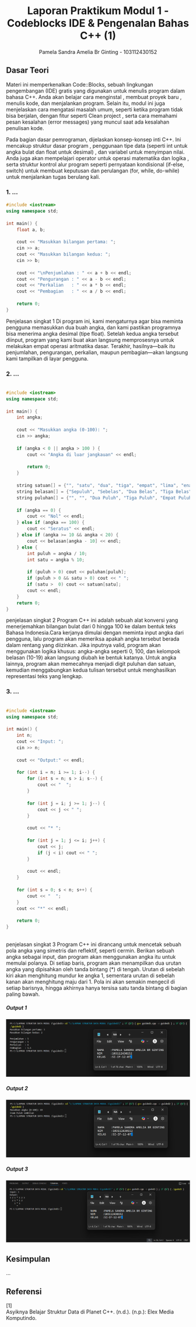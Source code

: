 # <h1 align="center">Laporan Praktikum Modul 1 - Codeblocks IDE & Pengenalan Bahas C++ (1)</h1>
<p align="center">Pamela Sandra Amelia Br Ginting - 103112430152</p>

## Dasar Teori
Materi ini memperkenalkan Code::Blocks, sebuah lingkungan pengembangan (IDE) gratis yang digunakan untuk menulis program dalam bahasa C++. Anda akan belajar cara menginstal , membuat proyek baru , menulis kode, dan menjalankan program. Selain itu, modul ini juga menjelaskan cara mengatasi masalah umum, seperti ketika program tidak bisa berjalan, dengan fitur seperti Clean project , serta cara memahami pesan kesalahan (error messages) yang muncul saat ada kesalahan penulisan kode.


Pada bagian dasar pemrograman, dijelaskan konsep-konsep inti C++. Ini mencakup struktur dasar program , penggunaan tipe data (seperti int untuk angka bulat dan float untuk desimal) , dan variabel untuk menyimpan nilai. Anda juga akan mempelajari operator untuk operasi matematika dan logika , serta struktur kontrol alur program seperti pernyataan kondisional (if-else, switch) untuk membuat keputusan dan perulangan (for, while, do-while) untuk menjalankan tugas berulang kali.


### 1. ...

```C++
#include <iostream>
using namespace std;

int main() {
    float a, b;

    cout << "Masukkan bilangan pertama: ";
    cin >> a;
    cout << "Masukkan bilangan kedua: ";
    cin >> b;

    cout << "\nPenjumlahan : " << a + b << endl;
    cout << "Pengurangan : " << a - b << endl;
    cout << "Perkalian   : " << a * b << endl;
    cout << "Pembagian   : " << a / b << endl;

    return 0;
}

```
Penjelasan singkat 1
Di program ini, kami mengaturnya agar bisa meminta pengguna memasukkan dua buah angka, dan kami pastikan programnya bisa menerima angka desimal (tipe float). Setelah kedua angka tersebut diinput, program yang kami buat akan langsung memprosesnya untuk melakukan empat operasi aritmatika dasar. Terakhir, hasilnya—baik itu penjumlahan, pengurangan, perkalian, maupun pembagian—akan langsung kami tampilkan di layar pengguna.


### 2. ...

```C++

#include <iostream>
using namespace std;

int main() {
    int angka;

    cout << "Masukkan angka (0-100): ";
    cin >> angka;

    if (angka < 0 || angka > 100 ) {
        cout << "Angka di luar jangkauan" << endl;

        return 0;
    }

    string satuan[] = {"", "satu", "dua", "tiga", "empat", "lima", "enam",  "tujuh", "delapan", "sembilan"};
    string belasan[] = {"Sepuluh", "Sebelas", "Dua Belas", "Tiga Belas", "Empat Belas", "Lima Belas", "Enam Belas", "Tujuh Belas", "Delapan Belas", "Sembilan Belas"};
    string puluhan[] = {"", "", "Dua Puluh", "Tiga Puluh", "Empat Puluh", "Lima Puluh", "Enam Puluh", "Tujuh Puluh", "Delapan Puluh", "Sembilan Puluh"};

    if (angka == 0) {
        cout << "Nol" << endl;
    } else if (angka == 100) {
        cout << "Seratus" << endl;
    } else if (angka >= 10 && angka < 20) {
        cout << belasan[angka - 10] << endl;
    } else {
        int puluh = angka / 10;
        int satu = angka % 10;

        if (puluh > 0) cout << puluhan[puluh];
        if (puluh > 0 && satu > 0) cout << " ";
        if (satu >  0) cout << satuan[satu];
        cout << endl;
    }
    return 0;
}

```
penjelasan singkat 2
Program C++ ini adalah sebuah alat konversi yang menerjemahkan bilangan bulat dari 0 hingga 100 ke dalam bentuk teks Bahasa Indonesia.Cara kerjanya dimulai dengan meminta input angka dari pengguna, lalu program akan memeriksa apakah angka tersebut berada dalam rentang yang diizinkan. Jika inputnya valid, program akan menggunakan logika khusus: angka-angka seperti 0, 100, dan kelompok belasan (10-19) akan langsung diubah ke bentuk katanya. Untuk angka lainnya, program akan memecahnya menjadi digit puluhan dan satuan, kemudian menggabungkan kedua tulisan tersebut untuk menghasilkan representasi teks yang lengkap.


### 3. ...

```C++

#include <iostream>
using namespace std;

int main() {
    int n;
    cout << "Input: ";
    cin >> n;

    cout << "Output:" << endl;

    for (int i = n; i >= 1; i--) {
        for (int s = n; s > i; s--) {
            cout << "  ";
        }

        for (int j = i; j >= 1; j--) {
            cout << j << " ";
        }

        cout << "* ";

        for (int j = 1; j <= i; j++) {
            cout << j;
            if (j < i) cout << " ";
        }

        cout << endl;
    }

    for (int s = 0; s < n; s++) {
        cout << "  ";
    }
    cout << "*" << endl;

    return 0;
}



```
penjelasan singkat  3
Program C++ ini dirancang untuk mencetak sebuah pola angka yang simetris dan reflektif, seperti cermin. Berikan sebuah angka sebagai input, dan program akan menggunakan angka itu untuk memulai polanya. Di setiap baris, program akan menampilkan dua urutan angka yang dipisahkan oleh tanda bintang (*) di tengah. Urutan di sebelah kiri akan menghitung mundur ke angka 1, sementara urutan di sebelah kanan akan menghitung maju dari 1. Pola ini akan semakin mengecil di setiap barisnya, hingga akhirnya hanya tersisa satu tanda bintang di bagian paling bawah.

##### Output 1
![Screenshot Output 1](https://github.com/pamelasandra/Struktur-Data-Assignment/blob/main/Modul%201/Output-1-1.png)

##### Output 2
![Screenshot Output 2](https://github.com/pamelasandra/Struktur-Data-Assignment/blob/main/Modul%201/Output-1-2.png)

##### Output 3
![Screenshot Output 3](https://github.com/pamelasandra/Struktur-Data-Assignment/blob/main/Modul%201/Output-1-3.png)


## Kesimpulan
...

## Referensi
[1]
<br>Asyiknya Belajar Struktur Data di Planet C++. (n.d.). (n.p.):
Elex Media Komputindo.

<br>
